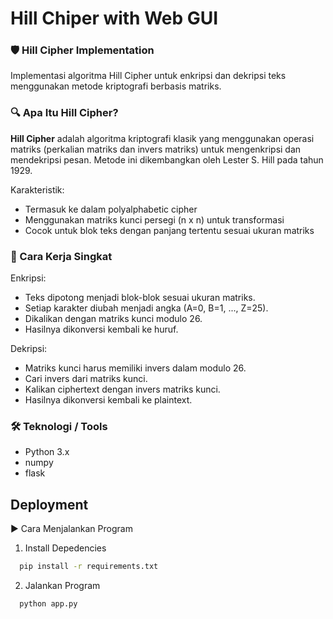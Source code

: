 
# Hill Chiper with Web GUI

### 🛡️ Hill Cipher Implementation

Implementasi algoritma Hill Cipher untuk enkripsi dan dekripsi teks menggunakan metode kriptografi berbasis matriks.

### 🔍 Apa Itu Hill Cipher?

**Hill Cipher** adalah algoritma kriptografi klasik yang menggunakan operasi matriks (perkalian matriks dan invers matriks) untuk mengenkripsi dan mendekripsi pesan. Metode ini dikembangkan oleh Lester S. Hill pada tahun 1929.

Karakteristik:  
- Termasuk ke dalam polyalphabetic cipher  
- Menggunakan matriks kunci persegi (n x n) untuk transformasi  
- Cocok untuk blok teks dengan panjang tertentu sesuai ukuran matriks

### 🧠 Cara Kerja Singkat
Enkripsi:  
- Teks dipotong menjadi blok-blok sesuai ukuran matriks.  
- Setiap karakter diubah menjadi angka (A=0, B=1, ..., Z=25).  
- Dikalikan dengan matriks kunci modulo 26.  
- Hasilnya dikonversi kembali ke huruf.

Dekripsi:    
- Matriks kunci harus memiliki invers dalam modulo 26.  
- Cari invers dari matriks kunci.  
- Kalikan ciphertext dengan invers matriks kunci.  
- Hasilnya dikonversi kembali ke plaintext.

### 🛠️ Teknologi / Tools
- Python 3.x  
- numpy  
- flask

## Deployment

▶️ Cara Menjalankan Program

1. Install Depedencies
```bash
  pip install -r requirements.txt
```
2. Jalankan Program
```bash
  python app.py
```